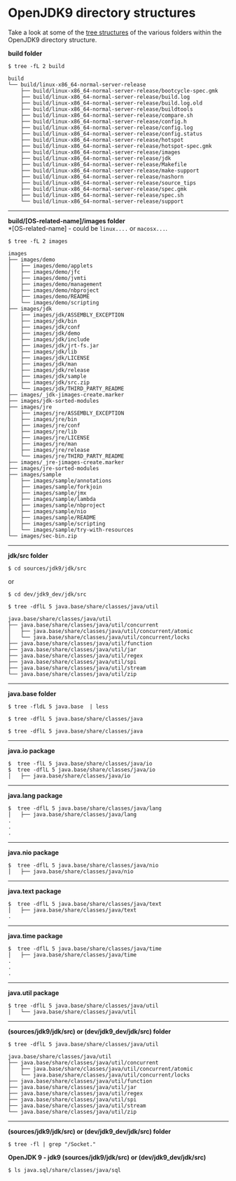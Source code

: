 # OpenJDK9 directory structures

Take a look at some of the [tree structures](https://gist.github.com/neomatrix369/5be36b5af8768353eca4) of the various folders within the OpenJDK9 directory structure.

**build folder**
```
$ tree -fL 2 build
```
```
build
└── build/linux-x86_64-normal-server-release
    ├── build/linux-x86_64-normal-server-release/bootcycle-spec.gmk
    ├── build/linux-x86_64-normal-server-release/build.log
    ├── build/linux-x86_64-normal-server-release/build.log.old
    ├── build/linux-x86_64-normal-server-release/buildtools
    ├── build/linux-x86_64-normal-server-release/compare.sh
    ├── build/linux-x86_64-normal-server-release/config.h
    ├── build/linux-x86_64-normal-server-release/config.log
    ├── build/linux-x86_64-normal-server-release/config.status
    ├── build/linux-x86_64-normal-server-release/hotspot
    ├── build/linux-x86_64-normal-server-release/hotspot-spec.gmk
    ├── build/linux-x86_64-normal-server-release/images
    ├── build/linux-x86_64-normal-server-release/jdk
    ├── build/linux-x86_64-normal-server-release/Makefile
    ├── build/linux-x86_64-normal-server-release/make-support
    ├── build/linux-x86_64-normal-server-release/nashorn
    ├── build/linux-x86_64-normal-server-release/source_tips
    ├── build/linux-x86_64-normal-server-release/spec.gmk
    ├── build/linux-x86_64-normal-server-release/spec.sh
    └── build/linux-x86_64-normal-server-release/support
```
---

**build/[OS-related-name]/images folder**
<br/>
*[OS-related-name] - could be ```linux....``` or ```macosx...```.

``` 
$ tree -fL 2 images
```
```
images
├── images/demo
│   ├── images/demo/applets
│   ├── images/demo/jfc
│   ├── images/demo/jvmti
│   ├── images/demo/management
│   ├── images/demo/nbproject
│   ├── images/demo/README
│   └── images/demo/scripting
├── images/jdk
│   ├── images/jdk/ASSEMBLY_EXCEPTION
│   ├── images/jdk/bin
│   ├── images/jdk/conf
│   ├── images/jdk/demo
│   ├── images/jdk/include
│   ├── images/jdk/jrt-fs.jar
│   ├── images/jdk/lib
│   ├── images/jdk/LICENSE
│   ├── images/jdk/man
│   ├── images/jdk/release
│   ├── images/jdk/sample
│   ├── images/jdk/src.zip
│   └── images/jdk/THIRD_PARTY_README
├── images/_jdk-jimages-create.marker
├── images/jdk-sorted-modules
├── images/jre
│   ├── images/jre/ASSEMBLY_EXCEPTION
│   ├── images/jre/bin
│   ├── images/jre/conf
│   ├── images/jre/lib
│   ├── images/jre/LICENSE
│   ├── images/jre/man
│   ├── images/jre/release
│   └── images/jre/THIRD_PARTY_README
├── images/_jre-jimages-create.marker
├── images/jre-sorted-modules
├── images/sample
│   ├── images/sample/annotations
│   ├── images/sample/forkjoin
│   ├── images/sample/jmx
│   ├── images/sample/lambda
│   ├── images/sample/nbproject
│   ├── images/sample/nio
│   ├── images/sample/README
│   ├── images/sample/scripting
│   └── images/sample/try-with-resources
└── images/sec-bin.zip
```
---
**jdk/src folder**
```
$ cd sources/jdk9/jdk/src
```
or
```
$ cd dev/jdk9_dev/jdk/src
```

```
$ tree -dflL 5 java.base/share/classes/java/util
 
java.base/share/classes/java/util
├── java.base/share/classes/java/util/concurrent
│   ├── java.base/share/classes/java/util/concurrent/atomic
│   └── java.base/share/classes/java/util/concurrent/locks
├── java.base/share/classes/java/util/function
├── java.base/share/classes/java/util/jar
├── java.base/share/classes/java/util/regex
├── java.base/share/classes/java/util/spi
├── java.base/share/classes/java/util/stream
└── java.base/share/classes/java/util/zip
```
---

**java.base folder**
```
$ tree -fldL 5 java.base  | less

$ tree -dflL 5 java.base/share/classes/java  
 
$ tree -dflL 5 java.base/share/classes/java  
```

---

**java.io package**
```
$  tree -flL 5 java.base/share/classes/java/io
$  tree -dflL 5 java.base/share/classes/java/io
│   ├── java.base/share/classes/java/io
```

---

**java.lang package** 
```
$  tree -dflL 5 java.base/share/classes/java/lang
│   ├── java.base/share/classes/java/lang
.
.
.
```
---

**java.nio package**
```
$  tree -dflL 5 java.base/share/classes/java/nio
│   ├── java.base/share/classes/java/nio
```
---

**java.text package**
```
$  tree -dflL 5 java.base/share/classes/java/text
│   ├── java.base/share/classes/java/text
.
```
---

**java.time package**
```
$  tree -dflL 5 java.base/share/classes/java/time
│   ├── java.base/share/classes/java/time
.
.
.
```
---

**java.util package**
```
$ tree -dflL 5 java.base/share/classes/java/util
│   └── java.base/share/classes/java/util
```
---

**(sources/jdk9/jdk/src) or (dev/jdk9_dev/jdk/src) folder**
```
$ tree -dflL 5 java.base/share/classes/java/util
 
java.base/share/classes/java/util
├── java.base/share/classes/java/util/concurrent
│   ├── java.base/share/classes/java/util/concurrent/atomic
│   └── java.base/share/classes/java/util/concurrent/locks
├── java.base/share/classes/java/util/function
├── java.base/share/classes/java/util/jar
├── java.base/share/classes/java/util/regex
├── java.base/share/classes/java/util/spi
├── java.base/share/classes/java/util/stream
└── java.base/share/classes/java/util/zip
```
---

**(sources/jdk9/jdk/src) or (dev/jdk9_dev/jdk/src) folder**
```
$ tree -fl | grep "/Socket." 
```
 
**OpenJDK 9 - jdk9 (sources/jdk9/jdk/src) or (dev/jdk9_dev/jdk/src)**
```
$ ls java.sql/share/classes/java/sql
```